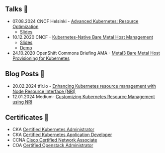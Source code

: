 <!--
**fmuyassarov/fmuyassarov** is a ✨ _special_ ✨ repository because its `README.md` (this file) appears on your GitHub profile.

Here are some ideas to get you started:

- 🔭 I’m currently working on ...
- 🌱 I’m currently learning ...
- 👯 I’m looking to collaborate on ...
- 🤔 I’m looking for help with ...
- 💬 Ask me about ...
- 📫 How to reach me: ...
- 😄 Pronouns: ...
- ⚡ Fun fact: ...
-->

## Talks 💬

- 07.08.2024 CNCF Helsinki - [Advanced Kubernetes: Resource Optimization](https://youtu.be/aCWq-CYLHuI?t=5340)
  - [Slides](https://docs.google.com/presentation/d/1ezTXygM0TX60rQETLYzNQM8GeSLSad_TpJXBq349tH8/edit?usp=sharing)
- 10.12.2020 CNCF - [Kubernetes-Native Bare Metal Host Management](https://www.cncf.io/online-programs/metal%C2%B3-kubernetes-native-bare-metal-host-management/)
  - [Slides](https://slides.com/fmuyassarov/code-block-2-0-line-numbers-highlights-79ef39?token=S_YcL_73)
  - [Demo](https://asciinema.org/a/366226)
- 24.10.2020 OpenShift Commons Briefing AMA - [Metal3 Bare Metal Host Provisioning for Kubernetes](https://www.youtube.com/watch?v=HVKwWAE1nUE)

## Blog Posts 📝

- 20.02.2024 tfir.io - [Enhancing Kubernetes resource management with Node Resource Interface (NRI)](https://tfir.io/enhancing-kubernetes-resource-management-with-node-resource-interface-nri/)
- 12.01.2024 Medium- [Customizing Kubernetes Resource Management using NRI](https://muyassarovf.medium.com/customizing-kubernetes-resource-management-using-nri-97db501f8f92)

## Certificates 📝

- CKA [Certified Kubernetes Administrator](https://www.credly.com/badges/1204fbfe-01fa-4e35-b7ff-da7fb7af5efc)
- CKA [Certified Kubernetes Application Developer](https://www.credly.com/badges/1204fbfe-01fa-4e35-b7ff-da7fb7af5efc)
- CCNA [Cisco Certified Network Associate](https://www.credly.com/badges/2540d8ad-2b85-4976-b9c5-02e841e5146b)
- COA [Certified Openstack Administrator](https://drive.google.com/open?id=1jjS_cFMn1N-Zv9f4x9KcBAkKu3xG55Ib)
